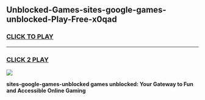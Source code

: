 
## Unblocked-Games-sites-google-games-unblocked-Play-Free-x0qad
<h3>
<a href="https://premium76.site?title=sites-google-games-unblocked&ref=23A">CLICK TO PLAY</a></h3>
<hr>

<h3>
<a href="https://premium76.site?title=sites-google-games-unblocked&ref=23A">CLICK 2 PLAY</a>
  
</h3>

<a href="https://premium76.site?title=sites-google-games-unblocked&ref=23A"><img src="https://clearcache.store/games.png"></a>


**sites-google-games-unblocked games unblocked: Your Gateway to Fun and Accessible Online Gaming**
